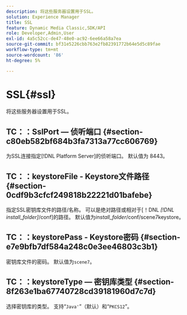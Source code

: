 ```yaml
---
description: 将这些服务器设置用于SSL。
solution: Experience Manager
title: SSL
feature: Dynamic Media Classic,SDK/API
role: Developer,Admin,User
exl-id: 4a5c52cc-de47-48e0-ac92-6ee66a58a7ea
source-git-commit: bf31e5226cbb763e2fb82391772b64e5d5c89fae
workflow-type: tm+mt
source-wordcount: '86'
ht-degree: 5%

---
```


# SSL{#ssl}

将这些服务器设置用于SSL。

## TC：：SslPort — 侦听端口 {#section-c80eb582bf684b3fa7313a77cc606769}

为SSL连接指定[!DNL Platform Server]的侦听端口。 默认值为 8443。

## TC：：keystoreFile - Keystore文件路径 {#section-0cdf9b3cfcf249818b22221d01bafebe}

指定SSL密钥库文件的路径/名称。 可以是绝对路径或相对于[！DNL *[!DNL install_folder]*/conf]的路径。 默认值为&#x200B;*install_folder*/conf/scene7keystore。

## TC：：keystorePass - Keystore密码 {#section-e7e9bfb7df584a248c0e3ee46803c3b1}

密钥库文件的密码。 默认值为`scene7`。

## TC：：keystoreType — 密钥库类型 {#section-8f263e1ba67740728cd39181960d7c7d}

选择密钥库的类型。 支持“`Java'`”（默认）和“`PKCS12`”。
